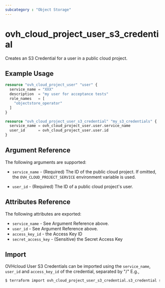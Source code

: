 ```yaml
---
subcategory : "Object Storage"
---
```


# ovh_cloud_project_user_s3_credential

Creates an S3 Credential for a user in a public cloud project.

## Example Usage

```terraform
resource "ovh_cloud_project_user" "user" {
  service_name = "XXX"
  description  = "my user for acceptance tests"
  role_names   = [
    "objectstore_operator"
  ]
}

resource "ovh_cloud_project_user_s3_credential" "my_s3_credentials" {
  service_name = ovh_cloud_project_user.user.service_name
  user_id      = ovh_cloud_project_user.user.id
}
```

## Argument Reference

The following arguments are supported:

- `service_name` - (Required) The ID of the public cloud project. If omitted, the `OVH_CLOUD_PROJECT_SERVICE` environment variable is used.

- `user_id` - (Required) The ID of a public cloud project's user.

## Attributes Reference

The following attributes are exported:

- `service_name` - See Argument Reference above.
- `user_id` - See Argument Reference above.
- `access_key_id` - the Access Key ID
- `secret_access_key` - (Sensitive) the Secret Access Key

## Import

OVHcloud User S3 Credentials can be imported using the `service_name`, `user_id` and `access_key_id` of the credential, separated by "/" E.g.,

```bash
$ terraform import ovh_cloud_project_user_s3_credential.s3_credential service_name/user_id/access_key_id
```
